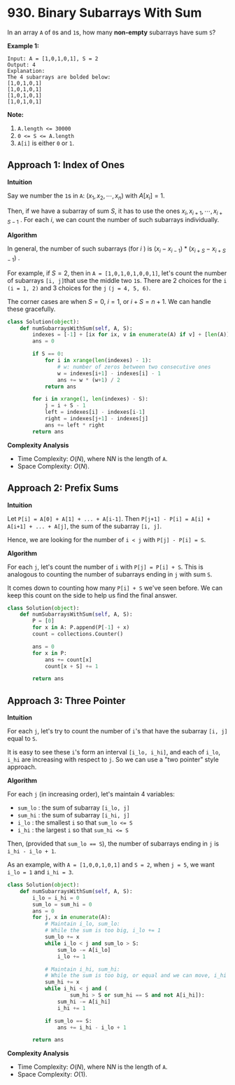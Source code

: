 # 930. Binary Subarrays With Sum

In an array `A` of `0`s and `1`s, how many **non-empty** subarrays have sum `S`?

 

**Example 1:**

```
Input: A = [1,0,1,0,1], S = 2
Output: 4
Explanation: 
The 4 subarrays are bolded below:
[1,0,1,0,1]
[1,0,1,0,1]
[1,0,1,0,1]
[1,0,1,0,1]
```

 

**Note:**

1. `A.length <= 30000`
2. `0 <= S <= A.length`
3. `A[i]` is either `0` or `1`.



## Approach 1: Index of Ones

**Intuition**

Say we number the `1`s in `A`: $(x_1, x_2, \cdots, x_n)$ with $A[x_i] = 1$.

Then, if we have a subarray of sum $S$, it has to use the ones $x_i, x_{i+1}, \cdots, x_{i+S-1}$ . For each $i$, we can count the number of such subarrays individually.

**Algorithm**

In general, the number of such subarrays (for $i$ ) is $(x_i - x_{i-1}) * (x_{i+S} - x_{i+S-1})$ .

For example, if $S = 2​$, then in `A = [1,0,1,0,1,0,0,1]`, let's count the number of subarrays `[i, j]`that use the middle two `1`s. There are 2 choices for the `i` `(i = 1, 2)` and 3 choices for the `j` `(j = 4, 5, 6)`.

The corner cases are when $S = 0​$, $i = 1​$, or $i+S = n+1​$. We can handle these gracefully.

```python
class Solution(object):
    def numSubarraysWithSum(self, A, S):
        indexes = [-1] + [ix for ix, v in enumerate(A) if v] + [len(A)]
        ans = 0

        if S == 0:
            for i in xrange(len(indexes) - 1):
                # w: number of zeros between two consecutive ones
                w = indexes[i+1] - indexes[i] - 1
                ans += w * (w+1) / 2
            return ans

        for i in xrange(1, len(indexes) - S):
            j = i + S - 1
            left = indexes[i] - indexes[i-1]
            right = indexes[j+1] - indexes[j]
            ans += left * right
        return ans
```

**Complexity Analysis**

- Time Complexity: $O(N)$, where N*N* is the length of `A`.
- Space Complexity: $O(N)​$. 



## Approach 2: Prefix Sums

**Intuition**

Let `P[i] = A[0] + A[1] + ... + A[i-1]`. Then `P[j+1] - P[i] = A[i] + A[i+1] + ... + A[j]`, the sum of the subarray `[i, j]`.

Hence, we are looking for the number of `i < j` with `P[j] - P[i] = S`.

**Algorithm**

For each `j`, let's count the number of `i` with `P[j] = P[i] + S`. This is analogous to counting the number of subarrays ending in `j` with sum `S`.

It comes down to counting how many `P[i] + S` we've seen before. We can keep this count on the side to help us find the final answer.

```python
class Solution(object):
    def numSubarraysWithSum(self, A, S):
        P = [0]
        for x in A: P.append(P[-1] + x)
        count = collections.Counter()

        ans = 0
        for x in P:
            ans += count[x]
            count[x + S] += 1

        return ans
```



## Approach 3: Three Pointer

**Intuition**

For each `j`, let's try to count the number of `i`'s that have the subarray `[i, j]` equal to `S`.

It is easy to see these `i`'s form an interval `[i_lo, i_hi]`, and each of `i_lo`, `i_hi` are increasing with respect to `j`. So we can use a "two pointer" style approach.

**Algorithm**

For each `j` (in increasing order), let's maintain 4 variables:

- `sum_lo` : the sum of subarray `[i_lo, j]`
- `sum_hi` : the sum of subarray `[i_hi, j]`
- `i_lo` : the smallest `i` so that `sum_lo <= S`
- `i_hi` : the largest `i` so that `sum_hi <= S`

Then, (provided that `sum_lo == S`), the number of subarrays ending in `j` is `i_hi - i_lo + 1`.

As an example, with `A = [1,0,0,1,0,1]` and `S = 2`, when `j = 5`, we want `i_lo = 1` and `i_hi = 3`.

```python
class Solution(object):
    def numSubarraysWithSum(self, A, S):
        i_lo = i_hi = 0
        sum_lo = sum_hi = 0
        ans = 0
        for j, x in enumerate(A):
            # Maintain i_lo, sum_lo:
            # While the sum is too big, i_lo += 1
            sum_lo += x
            while i_lo < j and sum_lo > S:
                sum_lo -= A[i_lo]
                i_lo += 1

            # Maintain i_hi, sum_hi:
            # While the sum is too big, or equal and we can move, i_hi += 1
            sum_hi += x
            while i_hi < j and (
                    sum_hi > S or sum_hi == S and not A[i_hi]):
                sum_hi -= A[i_hi]
                i_hi += 1

            if sum_lo == S:
                ans += i_hi - i_lo + 1

        return ans
```

**Complexity Analysis**

- Time Complexity: $O(N)$, where N*N* is the length of `A`.
- Space Complexity: $O(1)$. 

